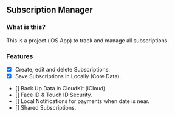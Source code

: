 ##  Subscription Manager

### What is this?

This is a project (iOS App) to track and manage all subscriptions.

### Features

- [x] Create, edit and delete Subscriptions.
- [x] Save Subscriptions in Locally (Core Data).
- [] Back Up Data in CloudKit (iCloud).
- [] Face ID & Touch ID Security.
- [] Local Notifications for payments when date is near.
- [] Shared Subscriptions.
